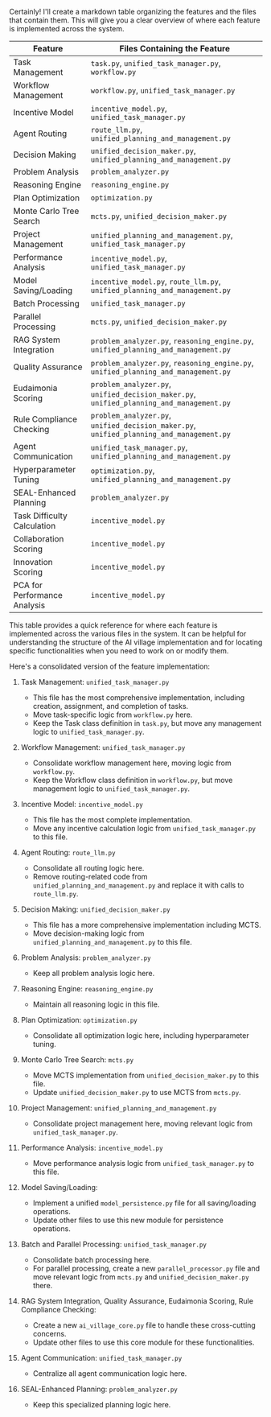 Certainly! I'll create a markdown table organizing the features and the files that contain them. This will give you a clear overview of where each feature is implemented across the system.

| Feature | Files Containing the Feature |
|---------|------------------------------|
| Task Management | `task.py`, `unified_task_manager.py`, `workflow.py` |
| Workflow Management | `workflow.py`, `unified_task_manager.py` |
| Incentive Model | `incentive_model.py`, `unified_task_manager.py` |
| Agent Routing | `route_llm.py`, `unified_planning_and_management.py` |
| Decision Making | `unified_decision_maker.py`, `unified_planning_and_management.py` |
| Problem Analysis | `problem_analyzer.py` |
| Reasoning Engine | `reasoning_engine.py` |
| Plan Optimization | `optimization.py` |
| Monte Carlo Tree Search | `mcts.py`, `unified_decision_maker.py` |
| Project Management | `unified_planning_and_management.py`, `unified_task_manager.py` |
| Performance Analysis | `incentive_model.py`, `unified_task_manager.py` |
| Model Saving/Loading | `incentive_model.py`, `route_llm.py`, `unified_planning_and_management.py` |
| Batch Processing | `unified_task_manager.py` |
| Parallel Processing | `mcts.py`, `unified_decision_maker.py` |
| RAG System Integration | `problem_analyzer.py`, `reasoning_engine.py`, `unified_planning_and_management.py` |
| Quality Assurance | `problem_analyzer.py`, `reasoning_engine.py`, `unified_planning_and_management.py` |
| Eudaimonia Scoring | `problem_analyzer.py`, `unified_decision_maker.py`, `unified_planning_and_management.py` |
| Rule Compliance Checking | `problem_analyzer.py`, `unified_decision_maker.py`, `unified_planning_and_management.py` |
| Agent Communication | `unified_task_manager.py`, `unified_planning_and_management.py` |
| Hyperparameter Tuning | `optimization.py`, `unified_planning_and_management.py` |
| SEAL-Enhanced Planning | `problem_analyzer.py` |
| Task Difficulty Calculation | `incentive_model.py` |
| Collaboration Scoring | `incentive_model.py` |
| Innovation Scoring | `incentive_model.py` |
| PCA for Performance Analysis | `incentive_model.py` |

This table provides a quick reference for where each feature is implemented across the various files in the system. It can be helpful for understanding the structure of the AI village implementation and for locating specific functionalities when you need to work on or modify them.


Here's a consolidated version of the feature implementation:

1. Task Management: `unified_task_manager.py`
   - This file has the most comprehensive implementation, including creation, assignment, and completion of tasks.
   - Move task-specific logic from `workflow.py` here.
   - Keep the Task class definition in `task.py`, but move any management logic to `unified_task_manager.py`.

2. Workflow Management: `unified_task_manager.py`
   - Consolidate workflow management here, moving logic from `workflow.py`.
   - Keep the Workflow class definition in `workflow.py`, but move management logic to `unified_task_manager.py`.

3. Incentive Model: `incentive_model.py`
   - This file has the most complete implementation.
   - Move any incentive calculation logic from `unified_task_manager.py` to this file.

4. Agent Routing: `route_llm.py`
   - Consolidate all routing logic here.
   - Remove routing-related code from `unified_planning_and_management.py` and replace it with calls to `route_llm.py`.

5. Decision Making: `unified_decision_maker.py`
   - This file has a more comprehensive implementation including MCTS.
   - Move decision-making logic from `unified_planning_and_management.py` to this file.

6. Problem Analysis: `problem_analyzer.py`
   - Keep all problem analysis logic here.

7. Reasoning Engine: `reasoning_engine.py`
   - Maintain all reasoning logic in this file.

8. Plan Optimization: `optimization.py`
   - Consolidate all optimization logic here, including hyperparameter tuning.

9. Monte Carlo Tree Search: `mcts.py`
   - Move MCTS implementation from `unified_decision_maker.py` to this file.
   - Update `unified_decision_maker.py` to use MCTS from `mcts.py`.

10. Project Management: `unified_planning_and_management.py`
    - Consolidate project management here, moving relevant logic from `unified_task_manager.py`.

11. Performance Analysis: `incentive_model.py`
    - Move performance analysis logic from `unified_task_manager.py` to this file.

12. Model Saving/Loading:
    - Implement a unified `model_persistence.py` file for all saving/loading operations.
    - Update other files to use this new module for persistence operations.

13. Batch and Parallel Processing: `unified_task_manager.py`
    - Consolidate batch processing here.
    - For parallel processing, create a new `parallel_processor.py` file and move relevant logic from `mcts.py` and `unified_decision_maker.py` there.

14. RAG System Integration, Quality Assurance, Eudaimonia Scoring, Rule Compliance Checking:
    - Create a new `ai_village_core.py` file to handle these cross-cutting concerns.
    - Update other files to use this core module for these functionalities.

15. Agent Communication: `unified_task_manager.py`
    - Centralize all agent communication logic here.

16. SEAL-Enhanced Planning: `problem_analyzer.py`
    - Keep this specialized planning logic here.

